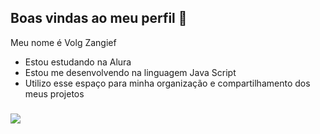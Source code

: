 ## Boas vindas ao meu perfil 👋

Meu nome é Volg Zangief
- Estou estudando na Alura
- Estou me desenvolvendo na linguagem Java Script
- Utilizo esse espaço para minha organização e compartilhamento dos meus projetos
###
  ![](https://tenor.com/pt-BR/view/guh-ugh-gif-20554930)
  

